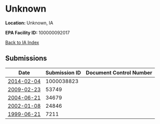 # Unknown

**Location:** Unknown, IA

**EPA Facility ID:** 100000092017

[Back to IA Index](../../index.md)

## Submissions

| Date | Submission ID | Document Control Number |
|------|--------------|-------------------------|
| [2014-02-04](submissions/1000038823.md) | 1000038823 |  |
| [2009-02-23](submissions/53749.md) | 53749 |  |
| [2004-06-21](submissions/34679.md) | 34679 |  |
| [2002-01-08](submissions/24846.md) | 24846 |  |
| [1999-06-21](submissions/7211.md) | 7211 |  |
